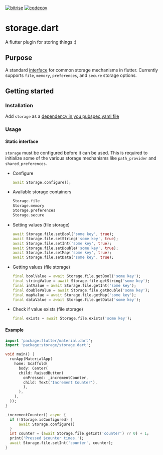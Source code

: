 [![bitrise](https://app.bitrise.io/app/dd31a8bace658d96/status.svg?token=nPMahPdU4U5Rn65wKeOI8g&branch=master)](https://travis-ci.org/UrbanCompass/storage.dart)
[![codecov](https://codecov.io/gh/UrbanCompass/storage.dart/branch/master/graph/badge.svg)](https://codecov.io/gh/UrbanCompass/storage.dart)

# storage.dart

A flutter plugin for storing things :)

## Purpose

A standard [interface](/lib/storage_container.dart) for common storage mechanisms in flutter. Currently supports `file`, `memory`, `preferences`, and `secure` storage options.

## Getting started

### Installation

Add `storage` as a [dependency in you pubspec.yaml file](https://flutter.io/docs/development/packages-and-plugins/using-packages)

### Usage

#### Static interface

`storage` must be configured before it can be used. This is required to initialize some of the various storage mechanisms like `path_provider` and `shared_preferences`.

- Configure

  ```dart
  await Storage.configure();
  ```

- Available storage containers

  ```dart
  Storage.file
  Storage.memory
  Storage.preferences
  Storage.secure
  ```

- Setting values (file storage)

  ```dart
  await Storage.file.setBool('some key', true);
  await Storage.file.setString('some key', true);
  await Storage.file.setInt('some key', true);
  await Storage.file.setDouble('some key', true);
  await Storage.file.setMap('some key', true);
  await Storage.file.setData('some key', true);
  ```

- Getting values (file storage)

  ```dart
  final boolValue = await Storage.file.getBool('some key');
  final stringValue = await Storage.file.getString('some key');
  final intValue = await Storage.file.getInt('some key');
  final doubleValue = await Storage.file.getDouble('some key');
  final mapValue = await Storage.file.getMap('some key');
  final dataValue = await Storage.file.getData('some key');
  ```

- Check if value exists (file storage)
  ```dart
  final exists = await Storage.file.exists('some key');
  ```

#### Example

```dart
import 'package:flutter/material.dart';
import 'package:storage/storage.dart';

void main() {
  runApp(MaterialApp(
    home: Scaffold(
      body: Center(
      child: RaisedButton(
        onPressed: _incrementCounter,
        child: Text('Increment Counter'),
        ),
      ),
    ),
  ));
}

_incrementCounter() async {
  if (!Storage.isConfigured) {
      await Storage.configure()
  }
  int counter = (await Storage.file.getInt('counter') ?? 0) + 1;
  print('Pressed $counter times.');
  await Storage.file.setInt('counter', counter);
}
```
